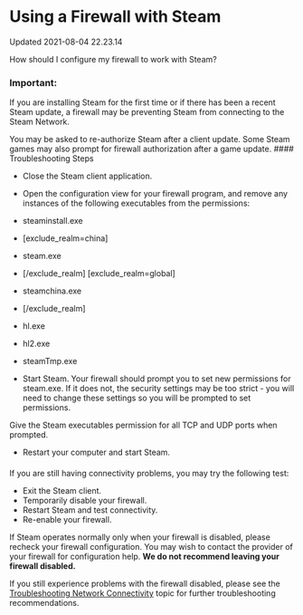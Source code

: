 # Using a Firewall with Steam
Updated 2021-08-04 22.23.14

How should I configure my firewall to work with Steam?  
  
  ### Important:
If you are installing Steam for the first time or if there has been a recent Steam update, a firewall may be preventing Steam from connecting to the Steam Network.  
  
You may be asked to re-authorize Steam after a client update. Some Steam games may also prompt for firewall authorization after a game update.  #### Troubleshooting Steps

* Close the Steam client application.
* Open the configuration view for your firewall program, and remove any instances of the following executables from the permissions:  

* steaminstall.exe
*  [exclude_realm=china]
* steam.exe
* [/exclude_realm]  		[exclude_realm=global]
* steamchina.exe
* [/exclude_realm]
* hl.exe
* hl2.exe
* steamTmp.exe
* Start Steam. Your firewall should prompt you to set new permissions for steam.exe. If it does not, the security settings may be too strict - you will need to change these settings so you will be prompted to set permissions.  
  
Give the Steam executables permission for all TCP and UDP ports when prompted.
* Restart your computer and start Steam.

  ####   
If you are still having connectivity problems, you may try the following test:  

* Exit the Steam client.
* Temporarily disable your firewall.
* Restart Steam and test connectivity.
* Re-enable your firewall.

  
If Steam operates normally only when your firewall is disabled, please recheck your firewall configuration. You may wish to contact the provider of your firewall for configuration help. **We do not recommend leaving your firewall disabled.**  
  
If you still experience problems with the firewall disabled, please see the [Troubleshooting Network Connectivity](https://help.steampowered.com/en/faqs/view/669A-2F68-D1D1-A5EC) topic for further troubleshooting recommendations.
